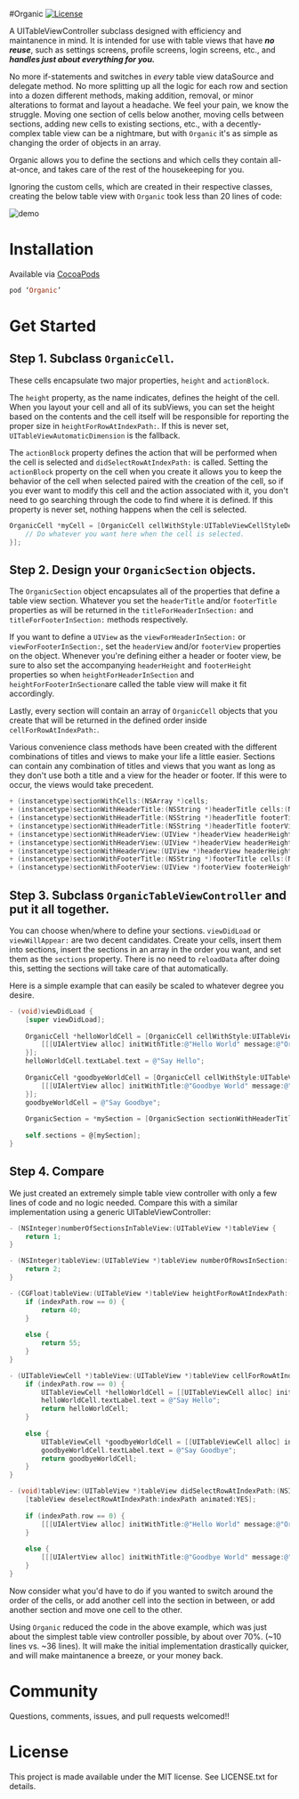 #Organic [![License](http://img.shields.io/:license-mit-blue.svg)](http://doge.mit-license.org)

A UITableViewController subclass designed with efficiency and maintanence in mind. It is intended for use with table views that have ***no reuse***, such as settings screens, profile screens, login screens, etc., and ***handles just about everything for you.***

No more if-statements and switches in *every* table view dataSource and delegate method. No more splitting up all the logic for each row and section into a dozen different methods, making addition, removal, or minor alterations to format and layout a headache. We feel your pain, we know the struggle. Moving one section of cells below another, moving cells between sections, adding new cells to existing sections, etc., with a decently-complex table view can be a nightmare, but with `Organic` it's as simple as changing the order of objects in an array.

Organic allows you to define the sections and which cells they contain all-at-once, and takes care of the rest of the housekeeping for you.

Ignoring the custom cells, which are created in their respective classes, creating the below table view with `Organic` took less than 20 lines of code:

![demo](Screenshots/demo.png)



Installation
===

Available via [CocoaPods](http://cocoapods.org/?q=Organic)

```ruby
pod ‘Organic’
```

Get Started
====

Step 1. Subclass `OrganicCell`.
---

These cells encapsulate two major properties, `height` and `actionBlock`.

The `height` property, as the name indicates, defines the height of the cell. When you layout your cell and all of its subViews, you can set the height based on the contents and the cell itself will be responsible for reporting the proper size in `heightForRowAtIndexPath:`. If this is never set, `UITableViewAutomaticDimension` is the fallback.

The `actionBlock` property defines the action that will be performed when the cell is selected and `didSelectRowAtIndexPath:` is called. Setting the `actionBlock` property on the cell when you create it allows you to keep the behavior of the cell when selected paired with the creation of the cell, so if you ever want to modify this cell and the action associated with it, you don't need to go searching through the code to find where it is defined.  If this property is never set, nothing happens when the cell is selected.

```objective-c
OrganicCell *myCell = [OrganicCell cellWithStyle:UITableViewCellStyleDefault height:44 actionBlock:^{
	// Do whatever you want here when the cell is selected.
}];
```

Step 2. Design your `OrganicSection` objects.
---

The `OrganicSection` object encapsulates all of the properties that define a table view section. Whatever you set the `headerTitle` and/or `footerTitle` properties as will be returned in the `titleForHeaderInSection:` and `titleForFooterInSection:` methods respectively. 

If you want to define a `UIView` as the `viewForHeaderInSection:` or `viewForFooterInSection:`, set the `headerView` and/or `footerView` properties on the object. Whenever you're defining either a header or footer view, be sure to also set the accompanying `headerHeight` and `footerHeight` properties so when `heightForHeaderInSection` and `heightForFooterInSection`are called the table view will make it fit accordingly.

Lastly, every section will contain an array of `OrganicCell` objects that you create that will be returned in the defined order inside `cellForRowAtIndexPath:`.

Various convenience class methods have been created with the different combinations of titles and views to make your life a little easier. Sections can contain any combination of titles and views that you want as long as they don't use both a title and a view for the header or footer. If this were to occur, the views would take precedent.

```objective-c
+ (instancetype)sectionWithCells:(NSArray *)cells;
+ (instancetype)sectionWithHeaderTitle:(NSString *)headerTitle cells:(NSArray *)cells;
+ (instancetype)sectionWithHeaderTitle:(NSString *)headerTitle footerTitle:(NSString *)footerTitle cells:(NSArray *)cells;
+ (instancetype)sectionWithHeaderTitle:(NSString *)headerTitle footerView:(UIView *)footerView footerHeight:(CGFloat)footerHeight cells:(NSArray *)cells;
+ (instancetype)sectionWithHeaderView:(UIView *)headerView headerHeight:(CGFloat)headerHeight cells:(NSArray *)cells;
+ (instancetype)sectionWithHeaderView:(UIView *)headerView headerHeight:(CGFloat)headerHeight footerTitle:(NSString *)footerTitle cells:(NSArray *)cells;
+ (instancetype)sectionWithHeaderView:(UIView *)headerView headerHeight:(CGFloat)headerHeight footerView:(UIView *)footerView footerHeight:(CGFloat)footerHeight cells:(NSArray *)cells;
+ (instancetype)sectionWithFooterTitle:(NSString *)footerTitle cells:(NSArray *)cells;
+ (instancetype)sectionWithFooterView:(UIView *)footerView footerHeight:(CGFloat)footerHeight cells:(NSArray *)cells;
```

Step 3. Subclass `OrganicTableViewController` and put it all together.
---

You can choose when/where to define your sections. `viewDidLoad` or `viewWillAppear:` are two decent candidates. Create your cells, insert them into sections, insert the sections in an array in the order you want, and set them as the `sections` property. There is no need to `reloadData` after doing this, setting the sections will take care of that automatically.

Here is a simple example that can easily be scaled to whatever degree you desire.



```objective-c
- (void)viewDidLoad {
	[super viewDidLoad];
	
	OrganicCell *helloWorldCell = [OrganicCell cellWithStyle:UITableViewCellStyleDefault height:40 actionBlock:^{
		[[[UIAlertView alloc] initWithTitle:@"Hello World" message:@"Organic is awesome!" delegate:nil cancelButtonTitle:@"OK" otherButtonTitles:nil] show];
	}];
	helloWorldCell.textLabel.text = @"Say Hello";
	
	OrganicCell *goodbyeWorldCell = [OrganicCell cellWithStyle:UITableViewCellStyleDefault height:55 actionBlock:^{
		[[[UIAlertView alloc] initWithTitle:@"Goodbye World" message:@"Toodles!" delegate:nil cancelButtonTitle:@"OK" otherButtonTitles:nil] show];
	}];
	goodbyeWorldCell = @"Say Goodbye";
	
	OrganicSection = *mySection = [OrganicSection sectionWithHeaderTitle:@"Welcome" cells:@[helloWorldCell, goodbyeWorldCell]];
	
	self.sections = @[mySection];
}
```

Step 4. Compare
---
We just created an extremely simple table view controller with only a few lines of code and no logic needed. Compare this with a similar implementation using a generic UITableViewController:

```objective-c
- (NSInteger)numberOfSectionsInTableView:(UITableView *)tableView {
    return 1;
}

- (NSInteger)tableView:(UITableView *)tableView numberOfRowsInSection:(NSInteger)section {
    return 2;
}

- (CGFloat)tableView:(UITableView *)tableView heightForRowAtIndexPath:(NSIndexPath *)indexPath {
    if (indexPath.row == 0) {
        return 40;
    }
    
    else {
        return 55;
    }
}

- (UITableViewCell *)tableView:(UITableView *)tableView cellForRowAtIndexPath:(NSIndexPath *)indexPath {
    if (indexPath.row == 0) {
        UITableViewCell *helloWorldCell = [[UITableViewCell alloc] initWithStyle:UITableViewCellStyleDefault reuseIdentifier:nil];
        helloWorldCell.textLabel.text = @"Say Hello";
        return helloWorldCell;
    }
    
    else {
        UITableViewCell *goodbyeWorldCell = [[UITableViewCell alloc] initWithStyle:UITableViewCellStyleDefault reuseIdentifier:nil];
        goodbyeWorldCell.textLabel.text = @"Say Goodbye";
        return goodbyeWorldCell;
    }
}

- (void)tableView:(UITableView *)tableView didSelectRowAtIndexPath:(NSIndexPath *)indexPath {
    [tableView deselectRowAtIndexPath:indexPath animated:YES];
    
    if (indexPath.row == 0) {
        [[[UIAlertView alloc] initWithTitle:@"Hello World" message:@"Organic is awesome!" delegate:nil cancelButtonTitle:@"OK" otherButtonTitles:nil] show];
    }
    
    else {
        [[[UIAlertView alloc] initWithTitle:@"Goodbye World" message:@"Toodles!" delegate:nil cancelButtonTitle:@"OK" otherButtonTitles:nil] show];
    }
}
```

Now consider what you'd have to do if you wanted to switch around the order of the cells, or add another cell into the section in between, or add another section and move one cell to the other.

Using `Organic` reduced the code in the above example, which was just about the simplest table view controller possible, by about over 70%. (~10 lines vs. ~36 lines). It will make the initial implementation drastically quicker, and will make maintanence a breeze, or your money back.

Community
====

Questions, comments, issues, and pull requests welcomed!!


License
====

This project is made available under the MIT license. See LICENSE.txt for details.
